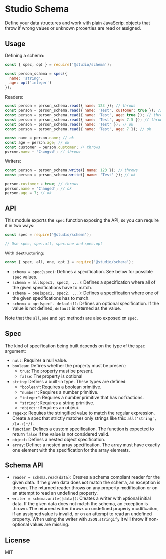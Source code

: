 # Studio Schema

Define your data structures and work with plain JavaScript objects that throw
if wrong values or unknown properties are read or assigned.

## Usage

Defining a schema:

```js
const { spec, opt } = require('@studio/schema');

const person_schema = spec({
  name: 'string',
  age: opt('integer')
});
```

Readers:

```js
const person = person_schema.read({ name: 123 }); // throws
const person = person_schema.read({ name: 'Test', customer: true }); // throws
const person = person_schema.read({ name: 'Test', age: true }); // throws
const person = person_schema.read({ name: 'Test', age: 7.5 }); // throws
const person = person_schema.read({ name: 'Test' }); // ok
const person = person_schema.read({ name: 'Test', age: 7 }); // ok

const name = person.name; // ok
const age = person.age; // ok
const customer = person.customer; // throws
person.name = 'Changed'; // throws
```

Writers:

```js
const person = person_schema.write({ name: 123 }); // throws
const person = person_schema.write({ name: 'Test' }); // ok

person.customer = true; // throws
person.name = 'Changed'; // ok
person.age = 7; // ok
```

## API

This module exports the `spec` function exposing the API, so you can require it
in two ways:

```js
const spec = require('@studio/schema');

// Use spec, spec.all, spec.one and spec.opt
```

With destructuring:

```js
const { spec, all, one, opt } = require('@studio/schema');
```

- `schema = spec(spec)`: Defines a specification. See below for possible `spec`
  values.
- `schema = all(spec1, spec2, ...)`: Defines a specification where all of the
  given specifications have to match.
- `schema = one(spec1, spec2, ...)`: Defines a specification where one of the
  given specifications has to match.
- `schema = opt(spec[, default])`: Defines an optional specification. If the
  value is not defined, `default` is returned as the value.

Note that the `all`, `one` and `opt` methods are also exposed on `spec`.

## Spec

The kind of specification being built depends on the type of the `spec`
argument:

- `null`: Requires a null value.
- `boolean`: Defines whether the property must be present:
    - `true`: The property must be present.
    - `false`: The property is optional.
- `string`: Defines a built-in type. These types are defined:
    - `"boolean"`: Requires a boolean primitive.
    - `"number"`: Requires a number primitive.
    - `"integer"`: Requires a number primitive that has no fractions.
    - `"string"`: Requires a string primitive.
    - `"object"`: Requires an object.
- `regexp`: Requires the stringified value to match the regular expression.
  Create a spec that strictly matches only strings like this: `all('string',
  /[a-z]+/)`.
- `function`: Defines a custom specification. The function is expected to
  return `false` if the value is not considered valid.
- `object`: Defines a nested object specification.
- `array`: Defines a nested array specification. The array must have exactly
  one element with the specification for the array elements.

## Schema API

- `reader = schema.read(data)`: Creates a schema compliant reader for the given
  data. If the given data does not match the schema, an exception is thrown.
  The returned reader throws on any property modification or on an attempt to
  read an undefined property.
- `writer = schema.write([data])`: Creates a writer with optional initial data.
  If the given data does not match the schema, an exception is thrown. The
  returned writer throws on undefined property modification, if an assigned
  value is invalid, or on an attempt to read an undefined property. When using
  the writer with `JSON.stringify` it will throw if non-optional values are
  missing.

## License

MIT
